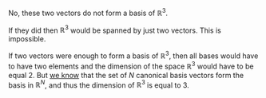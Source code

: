 No, these two vectors do not form a basis of $\mathbb{R}^3$. 

If they did then $\mathbb{R}^3$ would be spanned by just two vectors.  This is impossible.

If two vectors were enough to form a basis of $\mathbb{R}^3$, then all bases would have to have two elements and the dimension of the space $\mathbb{R}^3$ would have to be equal 2. 
But [we know](https://optim.iskh.me/07.linear_algebra.html#bases-and-dimension) that the set of $N$ canonical basis vectors form the basis in $\mathbb{R}^N$, and thus the dimension of $\mathbb{R}^3$ is equal to 3.
